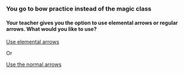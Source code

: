 ### You go to bow practice instead of the magic class

#### Your teacher gives you the option to use elemental arrows or regular arrows. What would you like to use?

[Use elemental arrows](Ending1-Arrows.md)

Or

[Use the normal arrows](Ending2-Arrows.md)